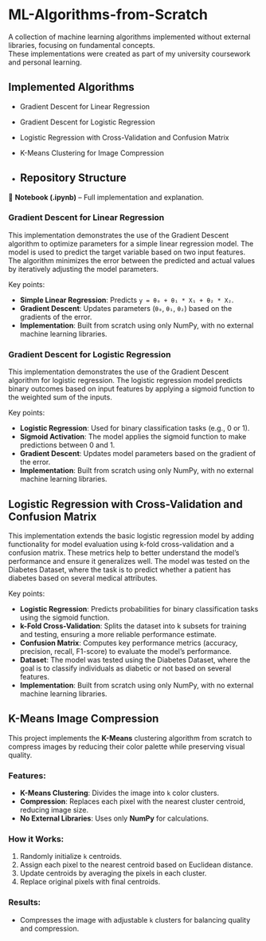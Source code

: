 # ML-Algorithms-from-Scratch
A collection of machine learning algorithms implemented without external libraries, focusing on fundamental concepts.  
These implementations were created as part of my university coursework and personal learning.  

## Implemented Algorithms  
-  Gradient Descent for Linear Regression  
-  Gradient Descent for Logistic Regression
-  Logistic Regression with Cross-Validation and Confusion Matrix
-  K-Means Clustering for Image Compression

-  ## Repository Structure  
📂 **Notebook (.ipynb)** – Full implementation and explanation.  



### Gradient Descent for Linear Regression

This implementation demonstrates the use of the Gradient Descent algorithm to optimize parameters for a simple linear regression model. The model is used to predict the target variable based on two input features. The algorithm minimizes the error between the predicted and actual values by iteratively adjusting the model parameters.

Key points:
- **Simple Linear Regression**: Predicts `y = θ₀ + θ₁ * X₁ + θ₂ * X₂`.
- **Gradient Descent**: Updates parameters (`θ₀`, `θ₁`, `θ₂`) based on the gradients of the error.
- **Implementation**: Built from scratch using only NumPy, with no external machine learning libraries.


### Gradient Descent for Logistic Regression

This implementation demonstrates the use of the Gradient Descent algorithm for logistic regression. The logistic regression model predicts binary outcomes based on input features by applying a sigmoid function to the weighted sum of the inputs.

Key points:
- **Logistic Regression**: Used for binary classification tasks (e.g., 0 or 1).
- **Sigmoid Activation**: The model applies the sigmoid function to make predictions between 0 and 1.
- **Gradient Descent**: Updates model parameters based on the gradient of the error.
- **Implementation**: Built from scratch using only NumPy, with no external machine learning libraries.


## Logistic Regression with Cross-Validation and Confusion Matrix

This implementation extends the basic logistic regression model by adding functionality for model evaluation using k-fold cross-validation and a confusion matrix. These metrics help to better understand the model’s performance and ensure it generalizes well.
The model was tested on the Diabetes Dataset, where the task is to predict whether a patient has diabetes based on several medical attributes.

Key points:
- **Logistic Regression**: Predicts probabilities for binary classification tasks using the sigmoid function.
- **k-Fold Cross-Validation**: Splits the dataset into k subsets for training and testing, ensuring a more reliable performance estimate.
- **Confusion Matrix**: Computes key performance metrics (accuracy, precision, recall, F1-score) to evaluate the model’s performance.
- **Dataset**: The model was tested using the Diabetes Dataset, where the goal is to classify individuals as diabetic or not based on several features.
- **Implementation**: Built from scratch using only NumPy, with no external machine learning libraries.

 
## K-Means Image Compression

This project implements the **K-Means** clustering algorithm from scratch to compress images by reducing their color palette while preserving visual quality.

### Features:
- **K-Means Clustering**: Divides the image into `k` color clusters.
- **Compression**: Replaces each pixel with the nearest cluster centroid, reducing image size.
- **No External Libraries**: Uses only **NumPy** for calculations.

### How it Works:
1. Randomly initialize `k` centroids.
2. Assign each pixel to the nearest centroid based on Euclidean distance.
3. Update centroids by averaging the pixels in each cluster.
4. Replace original pixels with final centroids.

### Results:
- Compresses the image with adjustable `k` clusters for balancing quality and compression.
